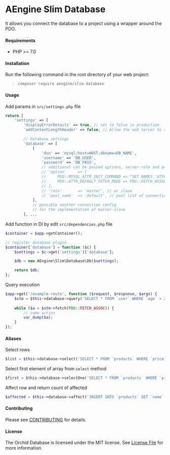 AEngine Slim Database
====
It allows you connect the database to a project using a wrapper around the PDO.

#### Requirements
* PHP >= 7.0

#### Installation
Run the following command in the root directory of your web project:
  
> `composer require aengine/slim-database`

#### Usage

Add params in `src/settings.php` file
```php
return [
    'settings' => [
        'displayErrorDetails' => true, // set to false in production
        'addContentLengthHeader' => false, // Allow the web server to send the content-length header

        // Database settings
        'database' => [
            [
                'dsn' => 'mysql:host=HOST;dbname=DB_NAME',
                'username' => 'DB_USER',
                'password' => 'DB_PASS',
                // additional can be passed options, server-role and pool name:
                // 'option'     => [
                //     PDO::MYSQL_ATTR_INIT_COMMAND => "SET NAMES 'UTF8'",
                //     PDO::ATTR_DEFAULT_FETCH_MODE => PDO::FETCH_ASSOC,
                // ],
                // 'role'       => 'master', // or slave
                // 'pool_name'  => 'default', // pool list of connections
            ],
            // possible another connection config
            // for the implementation of master-slave
        ], ...
```

Add function in DI by edit `src/dependencies.php` file
```php
$container = $app->getContainer();

// register database plugin
$container['database'] = function ($c) {
    $settings = $c->get('settings')['database'];

    $db = new AEngine\Slim\Database\Db($settings);

    return $db;
};
```

Query execution
```php
$app->get('/example-route', function ($request, $response, $args) {
    $stm = $this->database->query('SELECT * FROM `user` WHERE `age` > 23');
    
    while ($a = $stm->fetch(PDO::FETCH_ASSOC)) {
        // some action
        var_dump($a);
    }
});
```

#### Aliases

Select rows
```php 
$list = $this->database->select('SELECT * FROM `products` WHERE `price` >= 150');
```

Select first element of array from `select` method
```php 
$first = $this->database->selectOne('SELECT * FROM `products` WHERE `price` >= 150');
```

Affect row and return count of affected
```php 
$affected = $this->database->affect('INSERT INTO `products` SET `name` = "Socks with owls", `price` = 200');
```

#### Contributing
Please see [CONTRIBUTING](CONTRIBUTING.md) for details.

#### License
The Orchid Database is licensed under the MIT license. See [License File](LICENSE.md) for more information.
